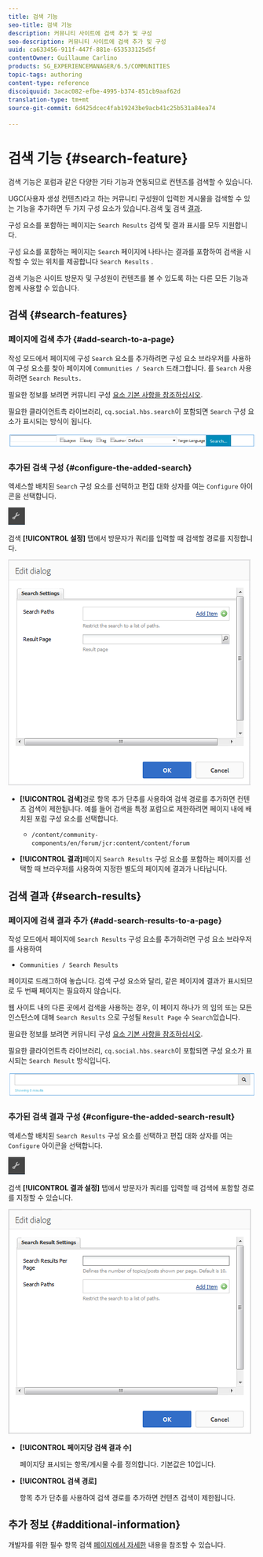```yaml
---
title: 검색 기능
seo-title: 검색 기능
description: 커뮤니티 사이트에 검색 추가 및 구성
seo-description: 커뮤니티 사이트에 검색 추가 및 구성
uuid: ca633456-911f-447f-881e-653533125d5f
contentOwner: Guillaume Carlino
products: SG_EXPERIENCEMANAGER/6.5/COMMUNITIES
topic-tags: authoring
content-type: reference
discoiquuid: 3acac082-efbe-4995-b374-851cb9aaf62d
translation-type: tm+mt
source-git-commit: 6d425dcec4fab19243be9acb41c25b531a84ea74

---
```



# 검색 기능 {#search-feature}

검색 기능은 포럼과 같은 다양한 기타 기능과 연동되므로 컨텐츠를 검색할 수 있습니다.

UGC(사용자 생성 컨텐츠)라고 하는 커뮤니티 구성원이 입력한 게시물을 검색할 수 있는 기능을 추가하면 두 가지 구성 요소가 있습니다.검색 [및](#search) 검색 [결과](#search-results).

구성 요소를 포함하는 페이지는 `Search Results` 검색 및 결과 표시를 모두 지원합니다.

구성 요소를 포함하는 페이지는 `Search` 페이지에 나타나는 결과를 포함하여 검색을 시작할 수 있는 위치를 제공합니다 `Search Results` .

검색 기능은 사이트 방문자 및 구성원이 컨텐츠를 볼 수 있도록 하는 다른 모든 기능과 함께 사용할 수 있습니다.

## 검색 {#search-features}

### 페이지에 검색 추가 {#add-search-to-a-page}

작성 모드에서 페이지에 구성 `Search` 요소를 추가하려면 구성 요소 브라우저를 사용하여 구성 요소를 찾아 페이지에 `Communities / Search` 드래그합니다. 를 `Search` 사용하려면 `Search Results.`

필요한 정보를 보려면 커뮤니티 구성 [요소 기본 사항을 참조하십시오](basics.md).

필요한 클라이언트측 라이브러리, `cq.social.hbs.search`이 포함되면 `Search` 구성 요소가 표시되는 방식이 됩니다.

![chlimage_1-373](assets/chlimage_1-373.png)

### 추가된 검색 구성 {#configure-the-added-search}

액세스할 배치된 `Search` 구성 요소를 선택하고 편집 대화 상자를 여는 `Configure` 아이콘을 선택합니다.

![chlimage_1-374](assets/chlimage_1-374.png)

검색 **[!UICONTROL 설정]** 탭에서 방문자가 쿼리를 입력할 때 검색할 경로를 지정합니다.

![chlimage_1-375](assets/chlimage_1-375.png)

* **[!UICONTROL 검색]**&#x200B;경로 항목 추가 단추를 사용하여 검색 경로를 추가하면 컨텐츠 검색이 제한됩니다. 예를 들어 검색을 특정 포럼으로 제한하려면 페이지 내에 배치된 포럼 구성 요소를 선택합니다.

   * `/content/community-components/en/forum/jcr:content/content/forum`

* **[!UICONTROL 결과]**&#x200B;페이지 `Search Results` 구성 요소를 포함하는 페이지를 선택할 때 브라우저를 사용하여 지정한 별도의 페이지에 결과가 나타납니다.

## 검색 결과 {#search-results}

### 페이지에 검색 결과 추가 {#add-search-results-to-a-page}

작성 모드에서 페이지에 `Search Results` 구성 요소를 추가하려면 구성 요소 브라우저를 사용하여

* `Communities / Search Results`

페이지로 드래그하여 놓습니다. 검색 구성 요소와 달리, 같은 페이지에 결과가 표시되므로 두 번째 페이지는 필요하지 않습니다.

웹 사이트 내의 다른 곳에서 검색을 사용하는 경우, 이 페이지 하나가 의 임의 또는 모든 인스턴스에 대해 `Search Results` 으로 구성될 `Result Page` 수 `Search`있습니다.

필요한 정보를 보려면 커뮤니티 구성 [요소 기본 사항을 참조하십시오](basics.md).

필요한 클라이언트측 라이브러리, `cq.social.hbs.search`이 포함되면 구성 요소가 표시되는 `Search Result` 방식입니다.

![chlimage_1-376](assets/chlimage_1-376.png)

### 추가된 검색 결과 구성 {#configure-the-added-search-result}

액세스할 배치된 `Search Results` 구성 요소를 선택하고 편집 대화 상자를 여는 `Configure` 아이콘을 선택합니다.

![chlimage_1-377](assets/chlimage_1-377.png)

검색 **[!UICONTROL 결과 설정]** 탭에서 방문자가 쿼리를 입력할 때 검색에 포함할 경로를 지정할 수 있습니다.

![chlimage_1-378](assets/chlimage_1-378.png)

* **[!UICONTROL 페이지당 검색 결과 수]**

   페이지당 표시되는 항목/게시물 수를 정의합니다. 기본값은 10입니다.

* **[!UICONTROL 검색 경로]**

   항목 추가 단추를 사용하여 검색 경로를 추가하면 컨텐츠 검색이 제한됩니다.

## 추가 정보 {#additional-information}

개발자를 위한 필수 항목 검색 [페이지에서 자세한](search-implementation.md) 내용을 참조할 수 있습니다.
